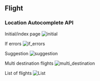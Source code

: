 ## Flight

### Location Autocomplete API

Initial/index page
![initial](https://user-images.githubusercontent.com/18505965/80086159-96fd7d00-8559-11ea-9c15-d926ba87d0b4.png)

If errors
![if_errors](https://user-images.githubusercontent.com/18505965/80090471-dc24ad80-855f-11ea-8aec-00116010cf55.png)

Suggestion
![suggestion](https://user-images.githubusercontent.com/18505965/80105820-5d3c6e80-8579-11ea-8057-1e87c30f66ea.png)

Multi destination flights
![multi_destination](https://user-images.githubusercontent.com/18505965/80090479-de870780-855f-11ea-879e-9f08d790108f.png)

List of flights
![List](https://user-images.githubusercontent.com/18505965/80090484-e050cb00-855f-11ea-9699-0cc54889d28c.png)
